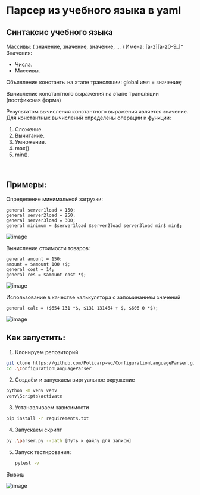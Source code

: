 # Парсер из учебного языка в yaml


## Синтаксис учебного языка

Массивы:
( значение, значение, значение, ... )
Имена:
[a-z][a-z0-9_]*
Значения:
- Числа.
- Массивы.
  
Объявление константы на этапе трансляции:
global имя = значение;

Вычисление константного выражения на этапе трансляции (постфиксная
форма)

Результатом вычисления константного выражения является значение.
Для константных вычислений определены операции и функции:

1. Сложение.
2. Вычитание.
3. Умножение.
4. max().
5. min().

<br>

## Примеры:

Определение минимальной загрузки:
```
general server1load = 150;
general server2load = 250;
general server3load = 300;
general minimum = $server1load $server2load server3load min$ min$;
```

![image](https://github.com/user-attachments/assets/78bfc21c-d778-4dac-b1db-2c3837662b6c)

Вычисление стоимости товаров:
```
general amount = 150;
amount = $amount 100 +$;
general cost = 14;
general res = $amount cost *$;
```

![image](https://github.com/user-attachments/assets/b4ba9eba-21bd-4646-a1f6-fbb52dda94a7)

Использование в качестве калькулятора с запоминанием значений

```
general calc = ($654 131 *$, $131 131464 + $, $606 0 *$);
```

![image](https://github.com/user-attachments/assets/4cee61d8-68ba-4d0f-80ac-c4284d91826d)

## Как запустить:
1. Клонируем репозиторий
```bash
git clone https://github.com/Policarp-wq/ConfigurationLanguageParser.git
cd .\ConfigurationLanguageParser
```
2) Создаём и запускаем виртуальное окружение
```bash
python -m venv venv
venv\Scripts\activate
```
3) Устанавливаем зависимости
```bash
pip install -r requirements.txt
```
4) Запускаем скрипт
```bash
py .\parser.py --path [Путь к файлу для записи] 
```


5) Запуск тестирования:
   ```bash
   pytest -v
   ```

Вывод: 

![image](https://github.com/user-attachments/assets/b0d91577-2cb3-408a-a27c-45ec64d94226)






